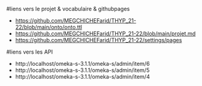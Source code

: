 #liens vers le projet & vocabulaire & githubpages
- https://github.com/MEGCHICHEFarid/THYP_21-22/blob/main/onto/onto.ttl
- https://github.com/MEGCHICHEFarid/THYP_21-22/blob/main/projet.md
- https://github.com/MEGCHICHEFarid/THYP_21-22/settings/pages

#liens vers les API
- http://localhost/omeka-s-3.1.1/omeka-s/admin/item/6
- http://localhost/omeka-s-3.1.1/omeka-s/admin/item/5
- http://localhost/omeka-s-3.1.1/omeka-s/admin/item/4
